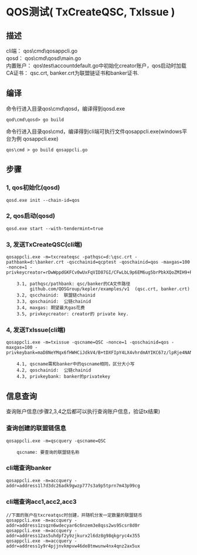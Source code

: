 # QOS测试( TxCreateQSC, TxIssue )

## 描述   
cli端：   qos\cmd\qosappcli.go  
qosd：    qos\cmd\qosd\main.go  
内置账户： qos\test\accountdefault.go中初始化creator账户，qos启动时加载  
CA证书：   qsc.crt, banker.crt为联盟链证书和banker证书.
## 编译  
命令行进入目录qos\cmd\qosd，编译得到qosd.exe  

    qod\cmd\qosd> go build  

命令行进入目录qos\cmd，编译得到cli端可执行文件qosappcli.exe(windows平台为例 qosappcli.exe)  

    qos\cmd > go build qosappcli.go  
## 步骤
### 1, qos初始化(qosd)  
    qosd.exe init --chain-id=qos  

### 2, qos启动(qosd)
    qosd.exe start --with-tendermint=true  
### 3, 发送TxCreateQSC(cli端)
    qosappcli.exe -m=txcreateqsc -pathqsc=d:\qsc.crt -pathbank=d:\banker.crt -qscchainid=qcptest -qoschainid=qos -maxgas=100 -nonce=1 -privkeycreator=rDwWppdGKFCv0wUxFqVID87GI/CFwLbL9p6EM6ug5brPbkXQoZMIH9+Rgi1/vFcNJUHp88fKZDNFdEif8dg73A==  

	 	3.1, pathqsc/pathbank: qsc/banker的CA文件路径  
 			 github.com/QOSGroup/kepler/examples/v1  (qsc.crt, banker.crt)  
		3.2, qscchainid:  联盟链chainid  
		3.3, qoschainid:  公链chainid  
		3.4, maxgas: 期望最大gas花费  
		3.5, privkeycreator: creator的 private key.  
### 4, 发送TxIssue(cli端)	
    qosappcli.exe -m=txissue -qscname=QSC -nonce=1 -qoschainid=qos -maxgas=100 -privkeybank=maD8NeYMqx6fHWHCiJdkV4/B+tDXFIpY4LX4vhrdmAYIKC67z/lpRje4NAN6FpaMBWuIjhWcYeI5HxMh2nTOQg==  

		4.1, qscname需和banker中的qscname相同，区分大小写  
		4.2, qoschainid:  公链chainid  
		4.3, privkeybank: banker的privatekey  

## 信息查询
查询账户信息(步骤2,3,4之后都可以执行查询账户信息，验证tx结果)  

### 查询创建的联盟链信息
	qosappcli.exe -m=qscquery -qscname=QSC  

		qscname: 要查询的联盟链名称  

### cli端查询banker  
    qosappcli.exe -m=accquery -addr=address1l7d3dc26adk9gwzp777s3a9p5tprn7m43p99cg  
### cli端查询acc1,acc2,acc3  
    //下面的账户在txcreatqsc时创建，并随机分发一定数量的联盟链币
    qosappcli.exe -m=accquery -addr=address1zsqzn6wdecyar6c6nzem3e8qss2ws95csr8d0r
    qosappcli.exe -m=accquery -addr=address12as5uhdpf2y9zjkurx2l6dz8g98qkgryc4x355  
    qosappcli.exe -m=accquery -addr=address1y9r4pjjnvkmpvw46de8tmwunw4nx4qnz2ax5ux  
